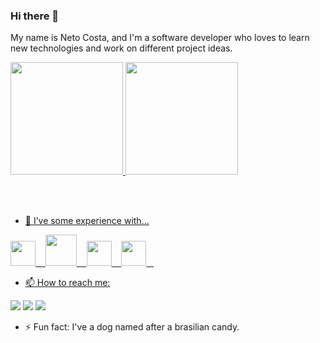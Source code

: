 ### Hi there 👋

My name is Neto Costa, and I'm a software developer who loves to learn new technologies and work on different project ideas.


<div>
<a href="https://github.com/costa-neto">
<img loading="lazy" height="180em" src="https://github-readme-stats.vercel.app/api/top-langs/?username=costa-neto&layout=compact&langs_count=7&theme=dracula"/>
<img loading="lazy" height="180em" src="https://github-readme-stats.vercel.app/api?username=costa-neto&show_icons=true&theme=dracula&include_all_commits=true&count_private=true"/>
</div>


<br /> <br />

- 📜 I’ve some experience with...
  
<img loading="lazy" src="https://cdn.jsdelivr.net/gh/devicons/devicon/icons/go/go-original-wordmark.svg" width="40" height="40"/>&nbsp;&nbsp;&nbsp;
<img loading="lazy" src="https://cdn.jsdelivr.net/gh/devicons/devicon/icons/nodejs/nodejs-original-wordmark.svg" width="50" height="50"/>&nbsp;&nbsp;&nbsp;
<img loading="lazy" src="https://cdn.jsdelivr.net/gh/devicons/devicon/icons/vuejs/vuejs-original-wordmark.svg" width="40" height="40"/>&nbsp;&nbsp;&nbsp;
<img loading="lazy" src="https://cdn.jsdelivr.net/gh/devicons/devicon/icons/php/php-original.svg" width="40" height="40"/>&nbsp;&nbsp;&nbsp;

- 📫 How to reach me:
<div>
  <a href = "mailto:neto_costa_1809@hotmail.com"><img loading="lazy" src="https://img.shields.io/badge/Gmail-D14836?style=for-the-badge&logo=gmail&logoColor=white" target="_blank"></a>
  <a href = "https://twitter.com/costanetodev"><img loading="lazy" src="https://img.shields.io/badge/Twitter-1DA1F2?style=for-the-badge&logo=twitter&logoColor=white" target="_blank"></a>
  <a href="https://www.linkedin.com/in/costa-neto" target="_blank"><img loading="lazy" src="https://img.shields.io/badge/-LinkedIn-%230077B5?style=for-the-badge&logo=linkedin&logoColor=white" target="_blank"></a>   
</div>

- ⚡ Fun fact:
    I've a dog named after a brasilian candy.



